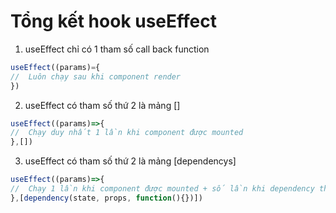 # Tổng kết hook useEffect

1. useEffect chỉ có 1 tham số call back function 

```js
useEffect((params)={
//  Luôn chạy sau khi component render
})
```

2. useEffect có tham số thứ 2 là mảng []

```js
useEffect((params)=>{
//  Chạy duy nhất 1 lần khi component được mounted
},[])
```

3. useEffect có tham số thứ 2 là mảng [dependencys]

```js
useEffect((params)=>{
//  Chạy 1 lần khi component được mounted + số lần khi dependency thay đổi giữa các lần render --- check cho từng dependency cách nhau dấu phẩy
},[dependency(state, props, function(){})])
```

